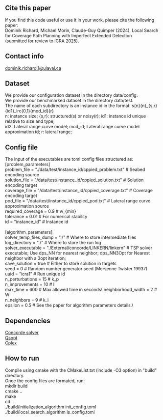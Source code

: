 ## Cite this paper
If you find this code useful or use it in your work, please cite the following paper:\
Dominik Richard, Michael Morin, Claude-Guy Quimper (2024), Local Search for Coverage Path Planning with Imperfect Extended Detection\
(submitted for review to ICRA 2025).

## Contact info
dominik.richard.1@ulaval.ca

## Dataset
We provide our configuration dataset in the directory data/config.\
We provide our benchmarked dataset in the directory data/test.\
The name of each subdirectory is an instance id in the format: s{n}{n}_{s,r}{id1}_lrc{0,1}{mod_id}{r}\
n: instance size; {s,r}: structured(s) or noisy(r); id1: instance id unique relative to size and type;\
id2: Lateral range curve model; mod_id; Lateral range curve model approximation id; r: lateral range;

## Config file
The input of the executables are toml config files structured as:\
\[problem_parameters\] \
problem_file = "./data/test/instance_id/cppied_problem.txt" # Seabed encoding source\
solution_file = "/data/test/instance_id/cppied_solution.txt" # Solution encoding target\
coverage_file = "/data/test/instance_id/cppied_coverage.txt" # Coverage encoding target\
pod_file = "/data/test/instance_id/cppied_pod.txt" # Lateral range curve approximation source\
required_coverage = 0.9 # w_{min}\
tolerance = 0.01 # For numerical stability\
id = "instance_id" # Instance id\
\
\[algorithm_parameters\]\
solver_temp_files_dump = "./" # Where to store intermediate files\
log_directory = "./" # Where to store the run log\
solver_executable = "./External/concorde/LINKERN/linkern" # TSP solver executable; Use dps_NN for nearest neighbor; dps_NN3Opt for Nearest neighbor with a 3opt iteration;\
save_solution = true # Either to store solution in targets\
seed = 0 # Random number generator seed (Mersenne Twister 19937)\
uuid = "icra1" # Run unique id\
n_perturbations = 15 # k_p\
n_improvements = 10 # I\
max_time = 600 # Max allowed time in seconds\ 
neighborhood_width = 2 # W\
n_neighbors = 9 # k_i\
epsilon = 0.5 # See the paper for algorithm parameters details.\

## Dependencies
[Concorde solver](https://www.math.uwaterloo.ca/tsp/concorde.html)\
[Qsopt](https://www.math.uwaterloo.ca/~bico/qsopt/)\
[Cplex](https://www.ibm.com/products/ilog-cplex-optimization-studio)

## How to run
Compile using cmake with the CMakeList.txt (include -O3 option) in "build" directory.\
Once the config files are formated, run:\
mkdir build\
cmake ..\
make\
cd ..\
./build/initialization_algorithm init_config.toml\
./build/local_search_algorithm ls_config.toml
